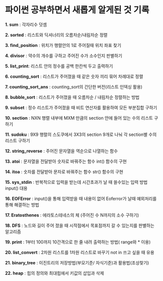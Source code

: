 # 파이썬 공부하면서 새롭게 알게된 것 기록

**1. sum** : 각자리수 덧셈

**2. sorted** : 리스트와 딕셔너리의 오름차순/내림차순 정렬

**3. find_position** : 위치가 행렬안의 1로 주어질때 위치 좌표 찾기

**4. divisor** : 약수의 개수를 구하고 주어진 수가 소수인지 판별하기

**5. list_print**: 리스트 안의 정수를 공백 한칸씩 두고 출력하기

**6. counting_sort** : 리스트가 주어졌을 때 같은 숫자 끼리 묶어 차례대로 정렬

**7. counting_sort_ans** : counting_sort의 간단한 버전(리스트 인덱싱 활용)

**8. bubble_sort** : 리스트가 주어졌을 때 오름차순 / 내림차순 정렬하는 방법

**9. subset** : 정수 리스트가 주어졌을 때 비트 연산자를 활용하여 모든 부분집합 구하기

**10. section** : NXN 행렬 내부에 MXM 만큼의 section 안에 들어 있는 수의 리스트 구하기

**11. sudoku** : 9X9 행렬의 스도쿠에서 3X3의 section 9개로 나눠 각 section별 수의 리스트 구하기

**12. string_reverse** : 주어진 문자열을 역순으로 나열하는 함수

**13. atoi** : 문자열을 전달받아 숫자로 바꿔주는 함수 int() 함수의 구현

**14. itoa** : 숫자를 전달받아 문자로 바꿔주는 함수 str() 함수의 구현

**15. sys_stdin** : 반복적으로 입력을 받는데 시간초과가 날 때 쓸수있는 입력 방법 input() 대용

**16. EOFError** : input()을 통해 입력받을 때 내용이 없어 Eoferror가 날때 예외처리를 통해 해결하는 방법

**17. Eratosthenes** : 에라토스테네스의 체 (주어진 수 N까지의 소수 구하기)

**18. DFS** : 노드와 길이 주어 졌을 때 시작점에서 목표점까지 갈 수 있는지를 판별하는 알고리즘

**19. print** : 1부터 100까지 10간격으로 한 줄 내려 출력하는 방법( range와 * 이용)

**20. list_convert** : 2차원 리스트를 1차원 리스트로 바꾸기 not in 쓰고 싶을 때 유용

**21. binary_tree** : 이진트리의 저장방법(부모기준/ 자식기준)과 활용법(조상찾기)

**22. heap** : 힙의 정의와 최대힙에서 키값의 삽입과 삭제
